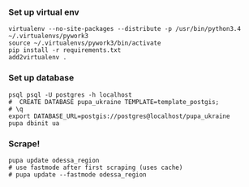 ### Set up virtual env

```
virtualenv --no-site-packages --distribute -p /usr/bin/python3.4 ~/.virtualenvs/pywork3
source ~/.virtualenvs/pywork3/bin/activate
pip install -r requirements.txt
add2virtualenv .
```

### Set up database

```
psql psql -U postgres -h localhost
#  CREATE DATABASE pupa_ukraine TEMPLATE=template_postgis;
# \q
export DATABASE_URL=postgis://postgres@localhost/pupa_ukraine
pupa dbinit ua
```


### Scrape!

```
pupa update odessa_region
# use fastmode after first scraping (uses cache)
# pupa update --fastmode odessa_region
```
